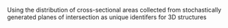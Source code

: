 Using the distribution of cross-sectional areas collected from stochastically generated planes of intersection as unique identifers for 3D structures

